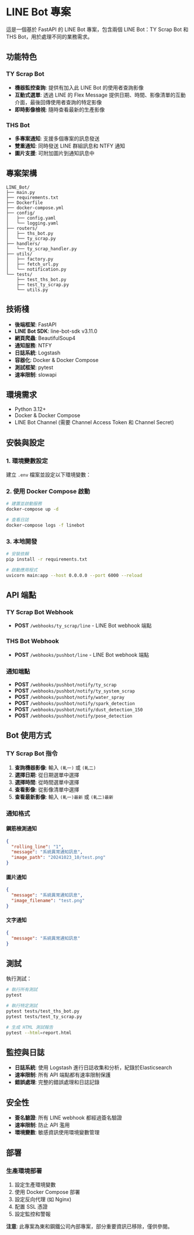 # LINE Bot 專案

這是一個基於 FastAPI 的 LINE Bot 專案，包含兩個 LINE Bot：TY Scrap Bot 和 THS Bot，用於處理不同的業務需求。

## 功能特色

### TY Scrap Bot
- **機器監控查詢**: 提供有加入此 LINE Bot 的使用者查詢影像
- **互動式選單**: 透過 LINE 的 Flex Message 提供日期、時間、影像清單的互動介面，最後回傳使用者查詢的特定影像
- **即時影像檢視**: 隨時查看最新的生產影像

### THS Bot 
- **多專案通知**: 支援多個專案的訊息發送
- **雙重通知**: 同時發送 LINE 群組訊息和 NTFY 通知
- **圖片支援**: 可附加圖片到通知訊息中

## 專案架構

```
LINE_Bot/
├── main.py                 
├── requirements.txt        
├── Dockerfile             
├── docker-compose.yml    
├── config/                
│   ├── config.yaml       
│   └── logging.yaml      
├── routers/               
│   ├── ths_bot.py        
│   └── ty_scrap.py        
├── handlers/              
│   └── ty_scrap_handler.py 
├── utils/                
│   ├── factory.py         
│   ├── fetch_url.py      
│   └── notification.py    
└── tests/                 
    ├── test_ths_bot.py    
    ├── test_ty_scrap.py   
    └── utils.py          
```

## 技術棧

- **後端框架**: FastAPI
- **LINE Bot SDK**: line-bot-sdk v3.11.0
- **網頁爬蟲**: BeautifulSoup4
- **通知服務**: NTFY
- **日誌系統**: Logstash
- **容器化**: Docker & Docker Compose
- **測試框架**: pytest
- **速率限制**: slowapi

## 環境需求

- Python 3.12+
- Docker & Docker Compose
- LINE Bot Channel (需要 Channel Access Token 和 Channel Secret)

## 安裝與設定

### 1. 環境變數設定

建立 `.env` 檔案並設定以下環境變數：

### 2. 使用 Docker Compose 啟動

```bash
# 建置並啟動服務
docker-compose up -d

# 查看日誌
docker-compose logs -f linebot
```

### 3. 本地開發

```bash
# 安裝依賴
pip install -r requirements.txt

# 啟動應用程式
uvicorn main:app --host 0.0.0.0 --port 6000 --reload
```

## API 端點

### TY Scrap Bot Webhook
- **POST** `/webhooks/ty_scrap/line` - LINE Bot webhook 端點

### THS Bot Webhook
- **POST** `/webhooks/pushbot/line` - LINE Bot webhook 端點

### 通知端點
- **POST** `/webhooks/pushbot/notify/ty_scrap` 
- **POST** `/webhooks/pushbot/notify/ty_system_scrap` 
- **POST** `/webhooks/pushbot/notify/water_spray` 
- **POST** `/webhooks/pushbot/notify/spark_detection`
- **POST** `/webhooks/pushbot/notify/dust_detection_150` 
- **POST** `/webhooks/pushbot/notify/pose_detection` 

## Bot 使用方式

### TY Scrap Bot 指令

1. **查詢機器影像**: 輸入 `(軋一)` 或 `(軋二)`
2. **選擇日期**: 從日期選單中選擇
3. **選擇時間**: 從時間選單中選擇
4. **查看影像**: 從影像清單中選擇
5. **查看最新影像**: 輸入 `(軋一)最新` 或 `(軋二)最新`

### 通知格式

#### 鋼筋檢測通知
```json
{
  "rolling_line": "1",
  "message": "系統異常通知訊息",
  "image_path": "20241023_10/test.png"
}
```

#### 圖片通知
```json
{
  "message": "系統異常通知訊息",
  "image_filename": "test.png"
}
```

#### 文字通知
```json
{
  "message": "系統異常通知訊息"
}
```

## 測試

執行測試：

```bash
# 執行所有測試
pytest

# 執行特定測試
pytest tests/test_ths_bot.py
pytest tests/test_ty_scrap.py

# 生成 HTML 測試報告
pytest --html=report.html
```

## 監控與日誌

- **日誌系統**: 使用 Logstash 進行日誌收集和分析，紀錄於Elasticsearch
- **速率限制**: 所有 API 端點都有速率限制保護
- **錯誤處理**: 完整的錯誤處理和日誌記錄

## 安全性

- **簽名驗證**: 所有 LINE webhook 都經過簽名驗證
- **速率限制**: 防止 API 濫用
- **環境變數**: 敏感資訊使用環境變數管理

## 部署

### 生產環境部署

1. 設定生產環境變數
2. 使用 Docker Compose 部署
3. 設定反向代理 (如 Nginx)
4. 配置 SSL 憑證
5. 設定監控和警報


**注意**: 此專案為東和鋼鐵公司內部專案，部分重要資訊已移除，僅供參閱。
